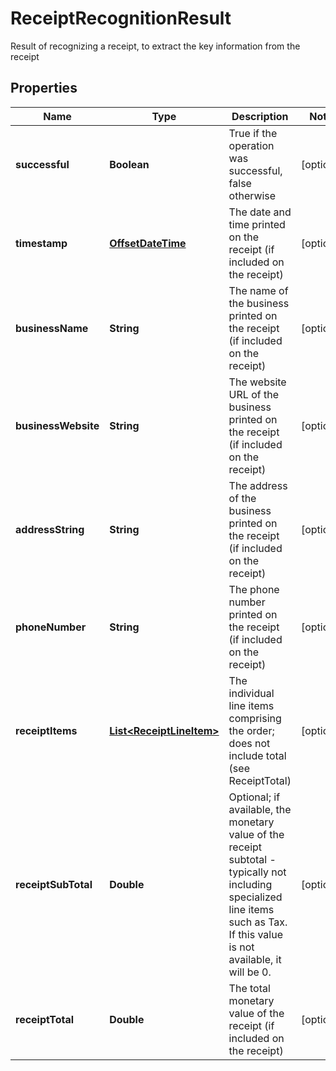 

# ReceiptRecognitionResult

Result of recognizing a receipt, to extract the key information from the receipt
## Properties

Name | Type | Description | Notes
------------ | ------------- | ------------- | -------------
**successful** | **Boolean** | True if the operation was successful, false otherwise |  [optional]
**timestamp** | [**OffsetDateTime**](OffsetDateTime.md) | The date and time printed on the receipt (if included on the receipt) |  [optional]
**businessName** | **String** | The name of the business printed on the receipt (if included on the receipt) |  [optional]
**businessWebsite** | **String** | The website URL of the business printed on the receipt (if included on the receipt) |  [optional]
**addressString** | **String** | The address of the business printed on the receipt (if included on the receipt) |  [optional]
**phoneNumber** | **String** | The phone number printed on the receipt (if included on the receipt) |  [optional]
**receiptItems** | [**List&lt;ReceiptLineItem&gt;**](ReceiptLineItem.md) | The individual line items comprising the order; does not include total (see ReceiptTotal) |  [optional]
**receiptSubTotal** | **Double** | Optional; if available, the monetary value of the receipt subtotal - typically not including specialized line items such as Tax. If this value is not available, it will be 0. |  [optional]
**receiptTotal** | **Double** | The total monetary value of the receipt (if included on the receipt) |  [optional]



